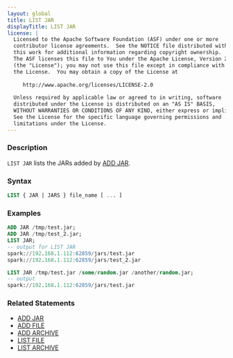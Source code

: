 ```yaml
---
layout: global
title: LIST JAR
displayTitle: LIST JAR
license: |
  Licensed to the Apache Software Foundation (ASF) under one or more
  contributor license agreements.  See the NOTICE file distributed with
  this work for additional information regarding copyright ownership.
  The ASF licenses this file to You under the Apache License, Version 2.0
  (the "License"); you may not use this file except in compliance with
  the License.  You may obtain a copy of the License at
 
     http://www.apache.org/licenses/LICENSE-2.0
 
  Unless required by applicable law or agreed to in writing, software
  distributed under the License is distributed on an "AS IS" BASIS,
  WITHOUT WARRANTIES OR CONDITIONS OF ANY KIND, either express or implied.
  See the License for the specific language governing permissions and
  limitations under the License.
---
```


### Description

`LIST JAR` lists the JARs added by [ADD JAR](sql-ref-syntax-aux-resource-mgmt-add-jar.html).

### Syntax

```sql
LIST { JAR | JARS } file_name [ ... ]

```

### Examples

```sql
ADD JAR /tmp/test.jar;
ADD JAR /tmp/test_2.jar;
LIST JAR;
-- output for LIST JAR
spark://192.168.1.112:62859/jars/test.jar
spark://192.168.1.112:62859/jars/test_2.jar

LIST JAR /tmp/test.jar /some/random.jar /another/random.jar;
-- output
spark://192.168.1.112:62859/jars/test.jar
```

### Related Statements

* [ADD JAR](sql-ref-syntax-aux-resource-mgmt-add-jar.html)
* [ADD FILE](sql-ref-syntax-aux-resource-mgmt-add-file.html)
* [ADD ARCHIVE](sql-ref-syntax-aux-resource-mgmt-add-archive.html)
* [LIST FILE](sql-ref-syntax-aux-resource-mgmt-list-file.html)
* [LIST ARCHIVE](sql-ref-syntax-aux-resource-mgmt-list-archive.html)
